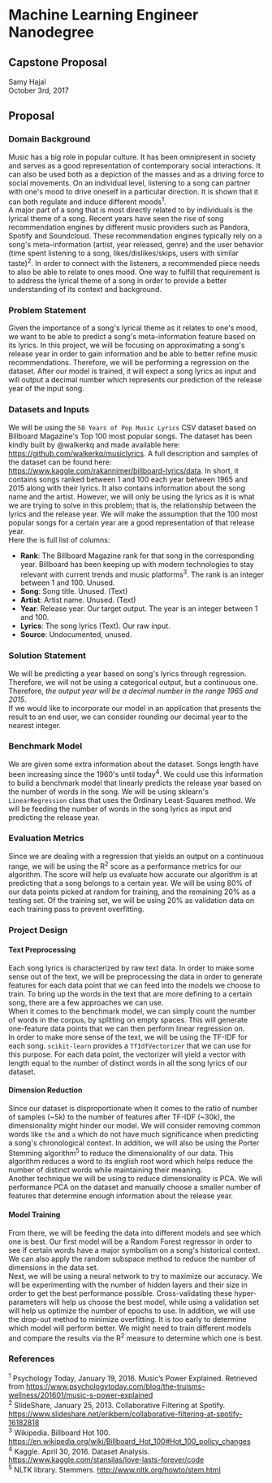 # Machine Learning Engineer Nanodegree
## Capstone Proposal
Samy Hajal  
October 3rd, 2017

## Proposal

### Domain Background

Music has a big role in popular culture. It has been omnipresent in society and serves as a good representation of contemporary social interactions. It can also be used both as a depiction of the masses and as a driving force to social movements. On an individual level, listening to a song can partner with one's mood to drive oneself in a particular direction. It is shown that it can both regulate and induce different moods<sup>1</sup>.  
A major part of a song that is most directly related to by individuals is the lyrical theme of a song. Recent years have seen the rise of song recommendation engines by different music providers such as Pandora, Spotify and Soundcloud. These recommendation engines typically rely on a song's meta-information (artist, year released, genre) and the user behavior (time spent listening to a song, likes/dislikes/skips, users with similar taste)<sup>2</sup>. In order to connect with the listeners, a recommended piece needs to also be able to relate to ones mood. One way to fulfill that requirement is to address the lyrical theme of a song in order to provide a better understanding of its context and background.  

### Problem Statement

Given the importance of a song's lyrical theme as it relates to one's mood, we want to be able to predict a song's meta-information feature based on its lyrics. In this project, we will be focusing on approximating a song's release year in order to gain information and be able to better refine music recommendations. Therefore, we will be performing a regression on the dataset. After our model is trained, it will expect a song lyrics as input and will output a decimal number which represents our prediction of the release year of the input song.

### Datasets and Inputs

We will be using the `50 Years of Pop Music Lyrics` CSV dataset based on Billboard Magazine's Top 100 most popular songs. The dataset has been kindly built by @walkerkq and made available here: https://github.com/walkerkq/musiclyrics. A full description and samples of the dataset can be found here: https://www.kaggle.com/rakannimer/billboard-lyrics/data. In short, it contains songs ranked between 1 and 100 each year between 1965 and 2015 along with their lyrics. It also contains information about the song name and the artist. However, we will only be using the lyrics as it is what we are trying to solve in this problem; that is, the relationship between the lyrics and the release year. We will make the assumption that the 100 most popular songs for a certain year are a good representation of that release year.  
Here the is full list of columns:  
* __Rank__: The Billboard Magazine rank for that song in the corresponding year. Billboard has been keeping up with modern technologies to stay relevant with current trends and music platforms<sup>3</sup>. The rank is an integer between 1 and 100. Unused.
* __Song__: Song title. Unused. (Text)  
* __Artist__: Artist name. Unused. (Text)
* __Year__: Release year. Our target output. The year is an integer between 1 and 100.
* __Lyrics__: The song lyrics (Text). Our raw input.
* __Source__: Undocumented, unused.

### Solution Statement

We will be predicting a year based on song's lyrics through regression. Therefore, we will not be using a categorical output, but a continuous one. Therefore, _the output year will be a decimal number in the range 1965 and 2015_.   
If we would like to incorporate our model in an application that presents the result to an end user, we can consider rounding our decimal year to the nearest integer.

### Benchmark Model

We are given some extra information about the dataset. Songs length have been increasing since the 1960's until today<sup>4</sup>. We could use this information to build a benchmark model that linearly predicts the release year based on the number of words in the song. We will be using sklearn's `LinearRegression` class that uses the Ordinary Least-Squares method. We will be feeding the number of words in the song lyrics as input and predicting the release year.

### Evaluation Metrics

Since we are dealing with a regression that yields an output on a continuous range, we will be using the R<sup>2</sup> score as a performance metrics for our algorithm. The score will help us evaluate how accurate our algorithm is at predicting that a song belongs to a certain year. We will be using 80% of our data points picked at random for training, and the remaining 20% as a testing set. Of the training set, we will be using 20% as validation data on each training pass to prevent overfitting.  

### Project Design

#### Text Preprocessing
Each song lyrics is characterized by raw text data. In order to make some sense out of the text, we will be preprocessing the data in order to generate features for each data point that we can feed into the models we choose to train. To bring up the words in the text that are more defining to a certain song, there are a few approaches we can use.  
When it comes to the benchmark model, we can simply count the number of words in the corpus, by splitting on empty spaces. This will generate one-feature data points that we can then perform linear regression on.  
In order to make more sense of the text, we will be using the TF-IDF for each song. `scikit-learn` provides a `TfIdfVectorizer` that we can use for this purpose. For each data point, the vectorizer will yield a vector with length equal to the number of distinct words in all the song lyrics of our dataset.

#### Dimension Reduction
Since our dataset is disproportionate when it comes to the ratio of number of samples (~5k) to the number of features after TF-IDF (~30k), the dimensionality might hinder our model. We will consider removing common words like `the` and `a` which do not have much significance when predicting a song's chronological context. In addition, we will also be using the Porter Stemming algorithm<sup>5</sup> to reduce the dimensionality of our data. This algorithm reduces a word to its english root word which helps reduce the number of distinct words while maintaining their meaning.  
Another technique we will  be using to reduce dimensionality is PCA. We will performance PCA on the dataset and manually choose a smaller number of features that determine enough information about the release year.

#### Model Training
From there, we will be feeding the data into different models and see which one is best. Our first model will be a Random Forest regressor in order to see if certain words have a major symbolism on a song's historical context. We can also apply the random subspace method to reduce the number of dimensions in the data set.  
Next, we will be using a neural network to try to maximize our accuracy. We will be experimenting with the number of hidden layers and their size in order to get the best performance possible. Cross-validating these hyper-parameters will help us choose the best model, while using a validation set will help us optimize the number of epochs to use. In addition, we will use the drop-out method to minimize overfitting.
It is too early to determine which model will perform better. We might need to train different models and compare the results via the R<sup>2</sup> measure to determine which one is best.

### References
<sup>1</sup> Psychology Today, January 19, 2016. Music’s Power Explained. Retrieved from https://www.psychologytoday.com/blog/the-truisms-wellness/201601/music-s-power-explained  
<sup>2</sup> SlideShare, January 25, 2013. Collaborative Filtering at Spotify. https://www.slideshare.net/erikbern/collaborative-filtering-at-spotify-16182818  
<sup>3</sup> Wikipedia. Billboard Hot 100. https://en.wikipedia.org/wiki/Billboard_Hot_100#Hot_100_policy_changes  
<sup>4</sup> Kaggle. April 30, 2016. Dataset Analysis. https://www.kaggle.com/stansilas/love-lasts-forever/code  
<sup>5</sup> NLTK library. Stemmers. http://www.nltk.org/howto/stem.html
